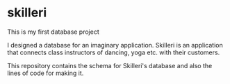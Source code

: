 # skilleri
This is my first database project

I designed a database for an imaginary application.
Skilleri is an application that connects class instructors of dancing, yoga etc. with their customers.

This repository contains the schema for Skilleri's database and also the lines of code for making it.

